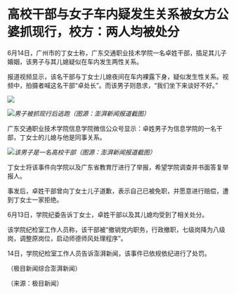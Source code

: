 

# 高校干部与女子车内疑发生关系被女方公婆抓现行，校方：两人均被处分

6月14日，广州市的丁女士称，广东交通职业技术学院一名卓姓干部，插足其儿子婚姻，该男子与其儿媳疑似在车内发生两性关系。

报道视频显示，该名干部与丁女士儿媳夜间在车内裸露下身，疑似发生性关系。视频中，拍摄者喊这名干部“卓处长”。而该男子则恳求，“我们坐下来谈好不好。”

![](https://inews.gtimg.com/om_bt/OuooZ0DqQAoGJwegSTNQn4WszTLfG5EMQsppZWD_c1-9UAA/1000)

![](https://inews.gtimg.com/om_bt/OyjXSK2lbh_C-Ml3FAe4K0T-k95itfLMrU4qkNKNOBwuMAA/1000)_男子被抓现行后逃跑（图源：澎湃新闻报道截图）_

广东交通职业技术学院信息学院微信公众号显示：卓姓男子为信息学院的一名干部，丁女士的儿媳与他是同事关系。

![](https://inews.gtimg.com/om_bt/OsNQFLw4Z395Cn0-exAhHCoohyUC9oSrpjZLD__g05PXsAA/1000)_该男子是一名高校干部（图源：澎湃新闻报道截图）_

丁女士将该事件向学院以及广东省教育厅进行了举报，希望学院调查并书面答复举报人。

事发后，卓姓干部曾向丁女士儿子道歉，表示自己已被免职，并愿意进行赔偿，遭到丁女士一家拒绝。

6月13日，学院纪委告诉丁女士，卓姓干部以及其儿媳均受到了相关处分。

该学院纪检室工作人员称，该干部被“撤销党内职务，行政撤职，七级岗降为八级岗，调整原岗位，启动师德师风处理程序”。

14日，学院纪检室工作人员告诉澎湃新闻，该事件已依规依纪进行了处罚。

（极目新闻综合澎湃新闻）

（来源：极目新闻）

